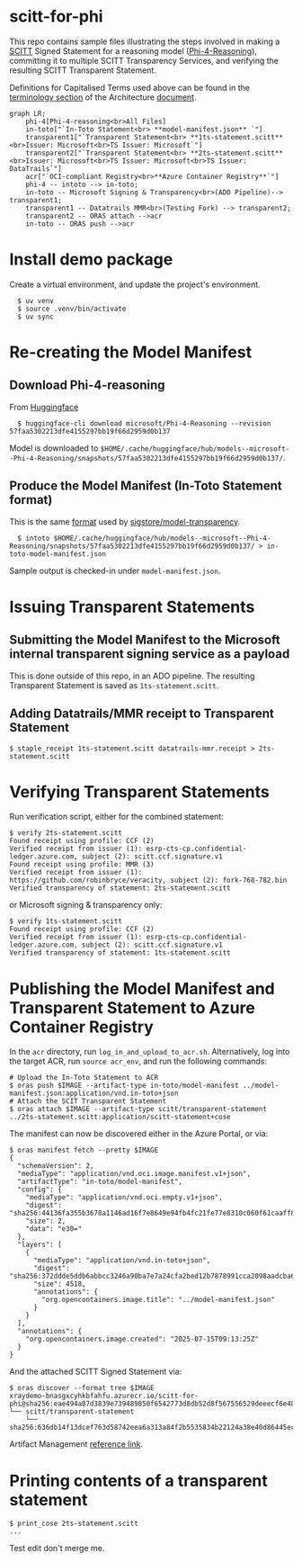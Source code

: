 # scitt-for-phi

This repo contains sample files illustrating the steps involved in making a [SCITT](https://ietf-wg-scitt.github.io/draft-ietf-scitt-architecture/draft-ietf-scitt-architecture.html) Signed Statement for a reasoning model ([Phi-4-Reasoning](https://huggingface.co/microsoft/Phi-4-reasoning)), committing it to multiple SCITT Transparency Services, and verifying the resulting SCITT Transparent Statement.

Definitions for Capitalised Terms used above can be found in the [terminology section](https://ietf-wg-scitt.github.io/draft-ietf-scitt-architecture/draft-ietf-scitt-architecture.html#name-terminology) of the Architecture [document](https://ietf-wg-scitt.github.io/draft-ietf-scitt-architecture/draft-ietf-scitt-architecture.html).

```mermaid
graph LR;
    phi-4[Phi-4-reasoning<br>All Files]
    in-toto["`In-Toto Statement<br> **model-manifest.json** `"]
    transparent1["`Transparent Statement<br> **1ts-statement.scitt** <br>Issuer: Microsoft<br>TS Issuer: Microsoft`"]
    transparent2["`Transparent Statement<br> **2ts-statement.scitt** <br>Issuer: Microsoft<br>TS Issuer: Microsoft<br>TS Issuer: DataTrails`"]
    acr["`OCI-compliant Registry<br>**Azure Container Registry**`"]
    phi-4 -- intoto --> in-toto;
    in-toto -- Microsoft Signing & Transparency<br>(ADO Pipeline)--> transparent1;
    transparent1 -- Datatrails MMR<br>(Testing Fork) --> transparent2;
    transparent2 -- ORAS attach -->acr
    in-toto -- ORAS push -->acr
```

# Install demo package

Create a virtual environment, and update the project's environment.

```
  $ uv venv
  $ source .venv/bin/activate
  $ uv sync
```

# Re-creating the Model Manifest

## Download Phi-4-reasoning

From [Huggingface](https://huggingface.co/microsoft/Phi-4-reasoning/tree/main)

```
  $ huggingface-cli download microsoft/Phi-4-Reasoning --revision 57faa5302213dfe4155297bb19f66d2959d0b137
```

Model is downloaded to `$HOME/.cache/huggingface/hub/models--microsoft--Phi-4-Reasoning/snapshots/57faa5302213dfe4155297bb19f66d2959d0b137/`.

## Produce the Model Manifest (In-Toto Statement format)

This is the same [format](https://github.com/sigstore/model-transparency/blob/main/docs/model_signing_format.md) used by [sigstore/model-transparency](https://github.com/sigstore/model-transparency/).

```
  $ intoto $HOME/.cache/huggingface/hub/models--microsoft--Phi-4-Reasoning/snapshots/57faa5302213dfe4155297bb19f66d2959d0b137/ > in-toto-model-manifest.json
```

Sample output is checked-in under `model-manifest.json`.

# Issuing Transparent Statements

## Submitting the Model Manifest to the Microsoft internal transparent signing service as a payload

This is done outside of this repo, in an ADO pipeline. The resulting Transparent Statement is saved  as `1ts-statement.scitt`.

## Adding Datatrails/MMR receipt to Transparent Statement

```
$ staple_receipt 1ts-statement.scitt datatrails-mmr.receipt > 2ts-statement.scitt
```

# Verifying Transparent Statements

Run verification script, either for the combined statement:

```
$ verify 2ts-statement.scitt
Found receipt using profile: CCF (2)
Verified receipt from issuer (1): esrp-cts-cp.confidential-ledger.azure.com, subject (2): scitt.ccf.signature.v1
Found receipt using profile: MMR (3)
Verified receipt from issuer (1): https://github.com/robinbryce/veracity, subject (2): fork-768-782.bin
Verified transparency of statement: 2ts-statement.scitt
```

or Microsoft signing & transparency only:

```
$ verify 1ts-statement.scitt 
Found receipt using profile: CCF (2)
Verified receipt from issuer (1): esrp-cts-cp.confidential-ledger.azure.com, subject (2): scitt.ccf.signature.v1
Verified transparency of statement: 1ts-statement.scitt
```

# Publishing the Model Manifest and Transparent Statement to Azure Container Registry

In the `acr` directory, run `log_in_and_upload_to_acr.sh`.
Alternatively, log into the target ACR, run `source acr_env`, and run the following commands:

```
# Upload the In-Toto Statement to ACR
$ oras push $IMAGE --artifact-type in-toto/model-manifest ../model-manifest.json:application/vnd.in-toto+json
# Attach the SCIT Transparent Statement
$ oras attach $IMAGE --artifact-type scitt/transparent-statement ../2ts-statement.scitt:application/scitt-statement+cose
```

The manifest can now be discovered either in the Azure Portal, or via:

```
$ oras manifest fetch --pretty $IMAGE
{
  "schemaVersion": 2,
  "mediaType": "application/vnd.oci.image.manifest.v1+json",
  "artifactType": "in-toto/model-manifest",
  "config": {
    "mediaType": "application/vnd.oci.empty.v1+json",
    "digest": "sha256:44136fa355b3678a1146ad16f7e8649e94fb4fc21fe77e8310c060f61caaff8a",
    "size": 2,
    "data": "e30="
  },
  "layers": [
    {
      "mediaType": "application/vnd.in-toto+json",
      "digest": "sha256:372ddde5ddb6abbcc3246a90ba7e7a24cfa2bed12b7878991cca2098aadcba69",
      "size": 4518,
      "annotations": {
        "org.opencontainers.image.title": "../model-manifest.json"
      }
    }
  ],
  "annotations": {
    "org.opencontainers.image.created": "2025-07-15T09:13:25Z"
  }
}
```

And the attached SCITT Signed Statement via:

```
$ oras discover --format tree $IMAGE
xraydemo-bnasgxcyhkbfahfu.azurecr.io/scitt-for-phi@sha256:eae494a87d3839e739489850f6542773d8db52d8f567556529deeecf6e48d7ce
└── scitt/transparent-statement
    └── sha256:636db14f13dcef763d58742eea6a313a84f2b5535834b22124a38e40d86445ec
```

Artifact Management [reference link](https://learn.microsoft.com/en-us/azure/container-registry/container-registry-manage-artifact).


# Printing contents of a transparent statement

```
$ print_cose 2ts-statement.scitt
...
```

Test edit don't merge me.
